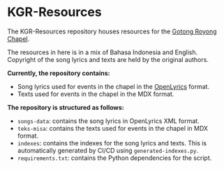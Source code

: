 # KGR-Resources

The KGR-Resources repository houses resources for the [Gotong Royong Chapel](https://kapelrsgotongroyong.com/).

The resources in here is in a mix of Bahasa Indonesia and English.
Copyright of the song lyrics and texts are held by the original authors.

**Currently, the repository contains:**

-   Song lyrics used for events in the chapel in the [OpenLyrics](https://docs.openlyrics.org/en/latest/) format.
-   Texts used for events in the chapel in the MDX format.

**The repository is structured as follows:**

-   `songs-data`: contains the song lyrics in OpenLyrics XML format.
-   `teks-misa`: contains the texts used for events in the chapel in MDX format.
-   `indexes`: contains the indexes for the song lyrics and texts. This is automatically generated by CI/CD using `generated-indexes.py`.
-   `requirements.txt`: contains the Python dependencies for the script.
